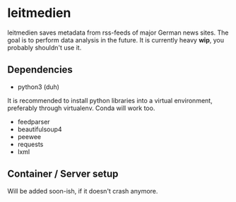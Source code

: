 # leitmedien

leitmedien saves metadata from rss-feeds of major German news sites. The goal is to perform data analysis in the future. It is currently heavy **wip**, you probably shouldn't use it.

## Dependencies

- python3 (duh)

It is recommended to install python libraries into a virtual environment, preferably through virtualenv. Conda will work too.

- feedparser
- beautifulsoup4
- peewee
- requests
- lxml

## Container / Server setup

Will be added soon-ish, if it doesn't crash anymore.
